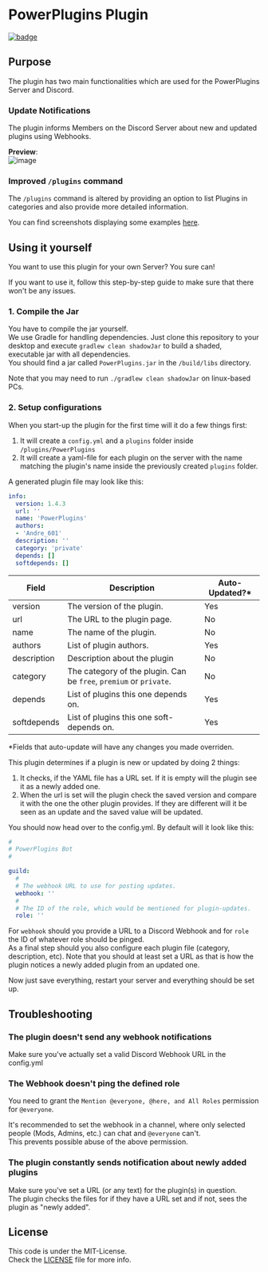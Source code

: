 [badge]: https://img.shields.io/badge/Join_our-Discord-7289DA?style=plastic&logo=discord&logoColor=white
[invite]: https://discord.gg/psPECvY

[image]: https://i.imgur.com/YVDGmyh.png
[examples]: https://imgur.com/a/7HtLeOW

[LICENSE]: https://github.com/PowerPlugins/PowerPlugins-Plugin/blob/master/LICENSE

# PowerPlugins Plugin
[![badge]][invite]

## Purpose
The plugin has two main functionalities which are used for the PowerPlugins Server and Discord.

### Update Notifications
The plugin informs Members on the Discord Server about new and updated plugins using Webhooks.

**Preview**:  
![image]

### Improved `/plugins` command
The `/plugins` command is altered by providing an option to list Plugins in categories and also provide more detailed information.

You can find screenshots displaying some examples [here][examples].

## Using it yourself
You want to use this plugin for your own Server? You sure can!

If you want to use it, follow this step-by-step guide to make sure that there won't be any issues.

### 1. Compile the Jar
You have to compile the jar yourself.  
We use Gradle for handling dependencies. Just clone this repository to your desktop and execute `gradlew clean shadowJar` to build a shaded, executable jar with all dependencies.  
You should find a jar called `PowerPlugins.jar` in the `/build/libs` directory.

Note that you may need to run `./gradlew clean shadowJar` on linux-based PCs.

### 2. Setup configurations
When you start-up the plugin for the first time will it do a few things first:

1. It will create a `config.yml` and a `plugins` folder inside `/plugins/PowerPlugins`
2. It will create a yaml-file for each plugin on the server with the name matching the plugin's name inside the previously created `plugins` folder.

A generated plugin file may look like this:  
```yaml
info:
  version: 1.4.3
  url: ''
  name: 'PowerPlugins'
  authors:
  - 'Andre_601'
  description: ''
  category: 'private'
  depends: []
  softdepends: []
```

| Field       | Description                                                         | Auto-Updated?* |
| ----------- | ------------------------------------------------------------------- | -------------- |
| version     | The version of the plugin.                                          | Yes            |
| url         | The URL to the plugin page.                                         | No             |
| name        | The name of the plugin.                                             | No             |
| authors     | List of plugin authors.                                             | Yes            |
| description | Description about the plugin                                        | No             |
| category    | The category of the plugin. Can be `free`,  `premium` or `private`. | No             |
| depends     | List of plugins this one depends on.                                | Yes            |
| softdepends | List of plugins this one soft-depends on.                           | Yes            |

*Fields that auto-update will have any changes you made overriden.

This plugin determines if a plugin is new or updated by doing 2 things:

1. It checks, if the YAML file has a URL set. If it is empty will the plugin see it as a newly added one.
2. When the url is set will the plugin check the saved version and compare it with the one the other plugin provides. If they are different will it be seen as an update and the saved value will be updated.

You should now head over to the config.yml. By default will it look like this:  
```yaml
#
# PowerPlugins Bot
#

guild:
  #
  # The webhook URL to use for posting updates.
  webhook: ''
  #
  # The ID of the role, which would be mentioned for plugin-updates.
  role: ''
```

For `webhook` should you provide a URL to a Discord Webhook and for `role` the ID of whatever role should be pinged.  
As a final step should you also configure each plugin file (category, description, etc). Note that you should at least set a URL as that is how the plugin notices a newly added plugin from an updated one.

Now just save everything, restart your server and everything should be set up.

## Troubleshooting

### The plugin doesn't send any webhook notifications
Make sure you've actually set a valid Discord Webhook URL in the config.yml

### The Webhook doesn't ping the defined role
You need to grant the `Mention @everyone, @here, and All Roles` permission for `@everyone`.

It's recommended to set the webhook in a channel, where only selected people (Mods, Admins, etc.) can chat and `@everyone` can't.  
This prevents possible abuse of the above permission.

### The plugin constantly sends notification about newly added plugins
Make sure you've set a URL (or any text) for the plugin(s) in question.  
The plugin checks the files for if they have a URL set and if not, sees the plugin as "newly added".

## License
This code is under the MIT-License.  
Check the [LICENSE] file for more info.
